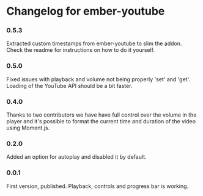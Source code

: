 # Changelog for ember-youtube

### 0.5.3

Extracted custom timestamps from ember-youtube to slim the addon. Check the readme for instructions on how to do it yourself.

### 0.5.0

Fixed issues with playback and volume not being properly 'set' and 'get'. Loading of the YouTube API should be a bit faster.

### 0.4.0

Thanks to two contributors we have have full control over the volume in the player and it's possible to format the current time and duration of the video using Moment.js.

### 0.2.0

Added an option for autoplay and disabled it by default.

### 0.0.1

First version, published. Playback, controls and progress bar is working.
